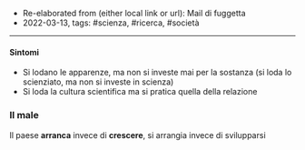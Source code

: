 - Re-elaborated from (either local link or url): Mail di fuggetta
- 2022-03-13, tags: #scienza, #ricerca, #società
---


#### Sintomi
* Si lodano le apparenze, ma non si investe mai per la sostanza (si loda lo scienziato, ma non si investe in scienza)
* Si loda la cultura scientifica ma si pratica quella della relazione

### Il male
Il paese **arranca** invece di **crescere**, si arrangia invece di svilupparsi
